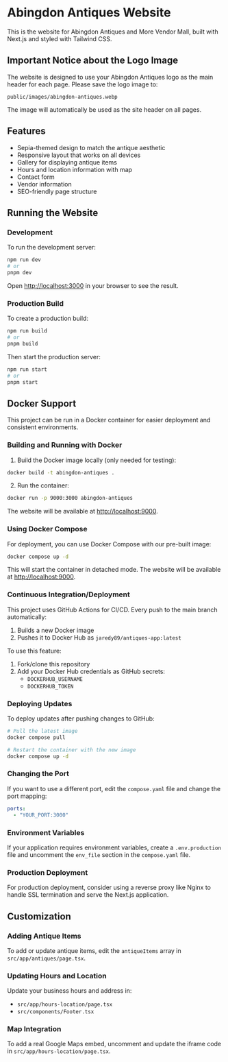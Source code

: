 # Abingdon Antiques Website

This is the website for Abingdon Antiques and More Vendor Mall, built with Next.js and styled with Tailwind CSS.

## Important Notice about the Logo Image

The website is designed to use your Abingdon Antiques logo as the main header for each page. Please save the logo image to:

```
public/images/abingdon-antiques.webp
```

The image will automatically be used as the site header on all pages.

## Features

- Sepia-themed design to match the antique aesthetic
- Responsive layout that works on all devices
- Gallery for displaying antique items
- Hours and location information with map
- Contact form
- Vendor information
- SEO-friendly page structure

## Running the Website

### Development

To run the development server:

```bash
npm run dev
# or
pnpm dev
```

Open [http://localhost:3000](http://localhost:3000) in your browser to see the result.

### Production Build

To create a production build:

```bash
npm run build
# or
pnpm build
```

Then start the production server:

```bash
npm run start
# or
pnpm start
```

## Docker Support

This project can be run in a Docker container for easier deployment and consistent environments.

### Building and Running with Docker

1. Build the Docker image locally (only needed for testing):

```bash
docker build -t abingdon-antiques .
```

2. Run the container:

```bash
docker run -p 9000:3000 abingdon-antiques
```

The website will be available at [http://localhost:9000](http://localhost:9000).

### Using Docker Compose

For deployment, you can use Docker Compose with our pre-built image:

```bash
docker compose up -d
```

This will start the container in detached mode. The website will be available at [http://localhost:9000](http://localhost:9000).

### Continuous Integration/Deployment

This project uses GitHub Actions for CI/CD. Every push to the main branch automatically:
1. Builds a new Docker image
2. Pushes it to Docker Hub as `jaredy89/antiques-app:latest`

To use this feature:
1. Fork/clone this repository
2. Add your Docker Hub credentials as GitHub secrets:
   - `DOCKERHUB_USERNAME`
   - `DOCKERHUB_TOKEN`

### Deploying Updates

To deploy updates after pushing changes to GitHub:

```bash
# Pull the latest image
docker compose pull

# Restart the container with the new image
docker compose up -d
```

### Changing the Port

If you want to use a different port, edit the `compose.yaml` file and change the port mapping:
```yaml
ports:
  - "YOUR_PORT:3000"
```

### Environment Variables

If your application requires environment variables, create a `.env.production` file and uncomment the `env_file` section in the `compose.yaml` file.

### Production Deployment

For production deployment, consider using a reverse proxy like Nginx to handle SSL termination and serve the Next.js application.

## Customization

### Adding Antique Items

To add or update antique items, edit the `antiqueItems` array in `src/app/antiques/page.tsx`.

### Updating Hours and Location

Update your business hours and address in:
- `src/app/hours-location/page.tsx`
- `src/components/Footer.tsx`

### Map Integration

To add a real Google Maps embed, uncomment and update the iframe code in `src/app/hours-location/page.tsx`.
